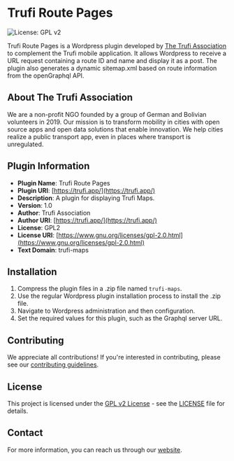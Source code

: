# Trufi Route Pages

![License: GPL v2](https://img.shields.io/badge/License-GPL%20v2-blue.svg)

Trufi Route Pages is a Wordpress plugin developed by [The Trufi Association](https://trufi.app/) to complement the Trufi mobile application. It allows Wordpress to receive a URL request containing a route ID and name and display it as a post. The plugin also generates a dynamic sitemap.xml based on route information from the openGraphql API.

## About The Trufi Association

We are a non-profit NGO founded by a group of German and Bolivian volunteers in 2019. Our mission is to transform mobility in cities with open source apps and open data solutions that enable innovation. We help cities realize a public transport app, even in places where transport is unregulated.

## Plugin Information

* **Plugin Name**: Trufi Route Pages
* **Plugin URI**: [https://trufi.app/](https://trufi.app/)
* **Description**: A plugin for displaying Trufi Maps.
* **Version**: 1.0
* **Author**: Trufi Association
* **Author URI**: [https://trufi.app/](https://trufi.app/)
* **License**: GPL2
* **License URI**: [https://www.gnu.org/licenses/gpl-2.0.html](https://www.gnu.org/licenses/gpl-2.0.html)
* **Text Domain**: trufi-maps

## Installation

1. Compress the plugin files in a .zip file named `trufi-maps`.
2. Use the regular Wordpress plugin installation process to install the .zip file.
3. Navigate to Wordpress administration and then configuration.
4. Set the required values for this plugin, such as the Graphql server URL.

## Contributing

We appreciate all contributions! If you're interested in contributing, please see our [contributing guidelines](CONTRIBUTING.md).

## License

This project is licensed under the [GPL v2 License](https://www.gnu.org/licenses/gpl-2.0.html) - see the [LICENSE](LICENSE) file for details.

## Contact

For more information, you can reach us through our [website](https://trufi.app/).
